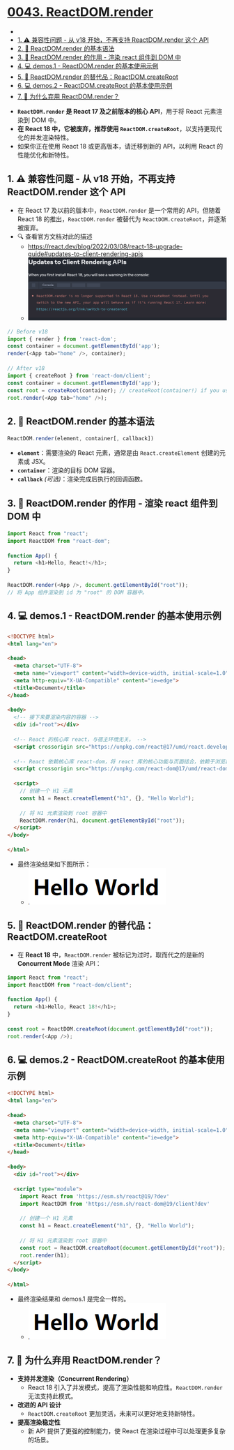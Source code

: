 # [0043. ReactDOM.render](https://github.com/Tdahuyou/TNotes.react/tree/main/0043.%20ReactDOM.render)

<!-- region:toc -->


- 
- [1. ⚠️ 兼容性问题 - 从 v18 开始，不再支持 ReactDOM.render 这个 API](#1-️-兼容性问题---从-v18-开始不再支持-reactdomrender-这个-api)
- [2. 📒 ReactDOM.render 的基本语法](#2--reactdomrender-的基本语法)
- [3. 📒 ReactDOM.render 的作用 - 渲染 react 组件到 DOM 中](#3--reactdomrender-的作用---渲染-react-组件到-dom-中)
- [4. 💻 demos.1 - ReactDOM.render 的基本使用示例](#4--demos1---reactdomrender-的基本使用示例)
- [5. 📒 ReactDOM.render 的替代品：ReactDOM.createRoot](#5--reactdomrender-的替代品reactdomcreateroot)
- [6. 💻 demos.2 - ReactDOM.createRoot 的基本使用示例](#6--demos2---reactdomcreateroot-的基本使用示例)
- [7. 🤔 为什么弃用 ReactDOM.render？](#7--为什么弃用-reactdomrender)
<!-- endregion:toc -->
- **`ReactDOM.render` 是 React 17 及之前版本的核心 API**，用于将 React 元素渲染到 DOM 中。
- **在 React 18 中，它被废弃，推荐使用 `ReactDOM.createRoot`**，以支持更现代化的并发渲染特性。
- 如果你正在使用 React 18 或更高版本，请迁移到新的 API，以利用 React 的性能优化和新特性。

## 1. ⚠️ 兼容性问题 - 从 v18 开始，不再支持 ReactDOM.render 这个 API

- 在 React 17 及以前的版本中，`ReactDOM.render` 是一个常用的 API，但随着 React 18 的推出，`ReactDOM.render` 被替代为 `ReactDOM.createRoot`，并逐渐被废弃。
- 🔍 查看官方文档对此的描述
  - https://react.dev/blog/2022/03/08/react-18-upgrade-guide#updates-to-client-rendering-apis
  - ![](assets/2025-01-10-11-23-35.png)

```js
// Before v18
import { render } from 'react-dom';
const container = document.getElementById('app');
render(<App tab="home" />, container);

// After v18
import { createRoot } from 'react-dom/client';
const container = document.getElementById('app');
const root = createRoot(container); // createRoot(container!) if you use TypeScript
root.render(<App tab="home" />);
```

## 2. 📒 ReactDOM.render 的基本语法

```javascript
ReactDOM.render(element, container[, callback])
```

- **`element`**：需要渲染的 React 元素，通常是由 `React.createElement` 创建的元素或 JSX。
- **`container`**：渲染的目标 DOM 容器。
- **`callback`** *(可选)*：渲染完成后执行的回调函数。

## 3. 📒 ReactDOM.render 的作用 - 渲染 react 组件到 DOM 中

```javascript
import React from "react";
import ReactDOM from "react-dom";

function App() {
  return <h1>Hello, React!</h1>;
}

ReactDOM.render(<App />, document.getElementById("root"));
// 将 App 组件渲染到 id 为 "root" 的 DOM 容器中。
```

## 4. 💻 demos.1 - ReactDOM.render 的基本使用示例

```html
<!DOCTYPE html>
<html lang="en">

<head>
  <meta charset="UTF-8">
  <meta name="viewport" content="width=device-width, initial-scale=1.0">
  <meta http-equiv="X-UA-Compatible" content="ie=edge">
  <title>Document</title>
</head>

<body>
  <!-- 接下来要渲染内容的容器 -->
  <div id="root"></div>

  <!-- React 的核心库 react，与宿主环境无关。 -->
  <script crossorigin src="https://unpkg.com/react@17/umd/react.development.js"></script>

  <!-- React 依赖核心库 react-dom，将 react 库的核心功能与页面结合，依赖于浏览器环境。 -->
  <script crossorigin src="https://unpkg.com/react-dom@17/umd/react-dom.development.js"></script>

  <script>
    // 创建一个 H1 元素
    const h1 = React.createElement("h1", {}, "Hello World");

    // 将 H1 元素渲染到 root 容器中
    ReactDOM.render(h1, document.getElementById("root"));
  </script>
</body>

</html>
```

- 最终渲染结果如下图所示：
  - ![](assets/2025-01-10-13-16-25.png)

## 5. 📒 ReactDOM.render 的替代品：ReactDOM.createRoot

- 在 **React 18** 中，`ReactDOM.render` 被标记为过时，取而代之的是新的 **Concurrent Mode** 渲染 API：

```javascript
import React from "react";
import ReactDOM from "react-dom/client";

function App() {
  return <h1>Hello, React 18!</h1>;
}

const root = ReactDOM.createRoot(document.getElementById("root"));
root.render(<App />);
```

## 6. 💻 demos.2 - ReactDOM.createRoot 的基本使用示例

```html
<!DOCTYPE html>
<html lang="en">

<head>
  <meta charset="UTF-8">
  <meta name="viewport" content="width=device-width, initial-scale=1.0">
  <meta http-equiv="X-UA-Compatible" content="ie=edge">
  <title>Document</title>
</head>

<body>
  <div id="root"></div>

  <script type="module">
    import React from 'https://esm.sh/react@19/?dev'
    import ReactDOM from 'https://esm.sh/react-dom@19/client?dev'

    // 创建一个 H1 元素
    const h1 = React.createElement("h1", {}, "Hello World");

    // 将 H1 元素渲染到 root 容器中
    const root = ReactDOM.createRoot(document.getElementById("root"));
    root.render(h1);
  </script>
</body>

</html>
```

- 最终渲染结果和 demos.1 是完全一样的。
  - ![](assets/2025-01-10-13-16-25.png)

## 7. 🤔 为什么弃用 ReactDOM.render？

- **支持并发渲染（Concurrent Rendering）**
   - React 18 引入了并发模式，提高了渲染性能和响应性。`ReactDOM.render` 无法支持此模式。
- **改进的 API 设计**
   - `ReactDOM.createRoot` 更加灵活，未来可以更好地支持新特性。
- **提高渲染稳定性**
   - 新 API 提供了更强的控制能力，使 React 在渲染过程中可以处理更多复杂的场景。
